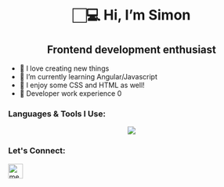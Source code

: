 
<h1 align="center">🏻‍💻 Hi, I’m Simon</h1> 
<h2 align="center">Frontend development enthusiast </h2>  
 

- 🍃 I love creating new things 
- 📖 I’m currently learning Angular/Javascript
- 🌸 I enjoy some CSS and HTML as well! 
- 🐙 Developer work experience 0



<h3>Languages & Tools I Use:</h3>
<p align="center">
  <a href="https://skillicons.dev">
    <img src="https://skillicons.dev/icons?i=html, css, js, ts, angular, firebase, bootstrap, git, vscode" />
  </a>
</p>

<h3>Let's Connect:</h3>
<p><a href="https://www.linkedin.com/in/simon-baumhauer-850084239/"><img align="center" src="https://cdn.jsdelivr.net/gh/devicons/devicon/icons/linkedin/linkedin-original.svg" alt="me in linkedin" height="auto" width="30"/></a></p>

<!-- ![Github stats](https://github-readme-stats.vercel.app/api?username=catherineisonline&theme=omni&show_icons=true&locale=en) -->



